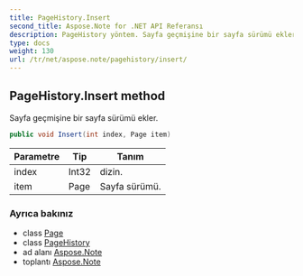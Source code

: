 ```yaml
---
title: PageHistory.Insert
second_title: Aspose.Note for .NET API Referansı
description: PageHistory yöntem. Sayfa geçmişine bir sayfa sürümü ekler.
type: docs
weight: 130
url: /tr/net/aspose.note/pagehistory/insert/
---
```

## PageHistory.Insert method

Sayfa geçmişine bir sayfa sürümü ekler.

```csharp
public void Insert(int index, Page item)
```

| Parametre | Tip | Tanım |
| --- | --- | --- |
| index | Int32 | dizin. |
| item | Page | Sayfa sürümü. |

### Ayrıca bakınız

* class [Page](../../page/)
* class [PageHistory](../)
* ad alanı [Aspose.Note](../../pagehistory/)
* toplantı [Aspose.Note](../../../)


